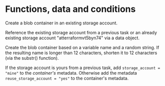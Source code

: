 Functions, data and conditions
==============================

Create a blob container in an existing storage account.

Reference the existing storage account from a previous task or an already
existing storage account  "atterraformvt5byn74" via a data object.

Create the blob container based on a variable name and a random string.  If the
resulting name is longer than 12 characters, shorten it to 12 characters (via
the substr() function).

If the storage account is yours from a previous task, add `storage_account =
"mine"` to the *container's* metadata. Otherwise add the metadata
`reuse_storage_account = "yes"` to the container's metadata.
